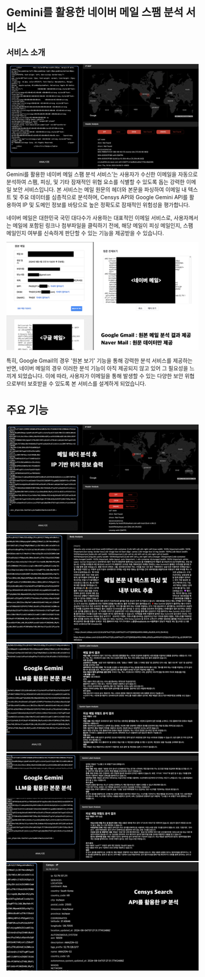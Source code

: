 # Gemini를 활용한 네이버 메일 스팸 분석 서비스

## 서비스 소개

![Main](./img/0.png)
Gemini를 활용한 네이버 메일 스팸 분석 서비스'는 사용자가 수신한 이메일을 자동으로 분석하여 스팸, 피싱, 및 기타 잠재적인 위협 요소를 식별할 수 있도록 돕는 강력한 이메일 보안 서비스입니다. 본 서비스는 메일 원문의 헤더와 본문을 파싱하여 이메일 내 텍스트 및 주요 데이터를 심층적으로 분석하며, Censys API와 Google Gemini API를 활용하여 IP 및 도메인 정보를 바탕으로 높은 정확도로 잠재적인 위험성을 평가합니다.

네이버 메일은 대한민국 국민 대다수가 사용하는 대표적인 이메일 서비스로, 사용자께서는 메일에 포함된 링크나 첨부파일을 클릭하기 전에, 해당 메일이 피싱 메일인지, 스팸 메일인지 여부를 신속하게 판단할 수 있는 기능을 제공받을 수 있습니다.

![Problem](./img/1.png)

특히, Google Gmail의 경우 '원본 보기' 기능을 통해 강력한 분석 서비스를 제공하는 반면, 네이버 메일의 경우 이러한 분석 기능이 아직 제공되지 않고 있어 그 필요성을 느끼게 되었습니다. 이에 따라, 사용자가 이메일을 통해 발생할 수 있는 다양한 보안 위협으로부터 보호받을 수 있도록 본 서비스를 설계하게 되었습니다.

# 주요 기능

![ipMap](./img/ipmap.png)
![textExport](./img/text_export.png)
![GeminiAnalysis](./img/gemini.png)
![GeminiAnalysis2](./img/gemini2.png)
![CensysAnalysis](./img/censysip.png)
